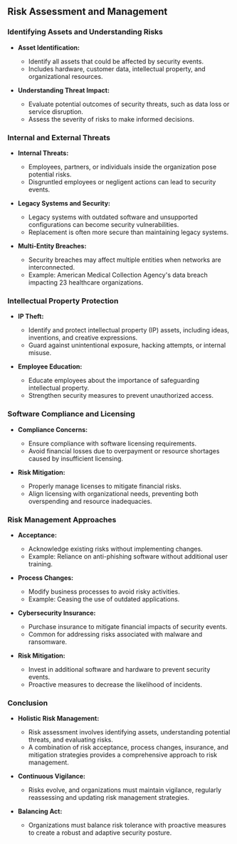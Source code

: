 ## Risk Assessment and Management

### Identifying Assets and Understanding Risks

- **Asset Identification:**
  - Identify all assets that could be affected by security events.
  - Includes hardware, customer data, intellectual property, and organizational resources.

- **Understanding Threat Impact:**
  - Evaluate potential outcomes of security threats, such as data loss or service disruption.
  - Assess the severity of risks to make informed decisions.

### Internal and External Threats

- **Internal Threats:**
  - Employees, partners, or individuals inside the organization pose potential risks.
  - Disgruntled employees or negligent actions can lead to security events.

- **Legacy Systems and Security:**
  - Legacy systems with outdated software and unsupported configurations can become security vulnerabilities.
  - Replacement is often more secure than maintaining legacy systems.

- **Multi-Entity Breaches:**
  - Security breaches may affect multiple entities when networks are interconnected.
  - Example: American Medical Collection Agency's data breach impacting 23 healthcare organizations.

### Intellectual Property Protection

- **IP Theft:**
  - Identify and protect intellectual property (IP) assets, including ideas, inventions, and creative expressions.
  - Guard against unintentional exposure, hacking attempts, or internal misuse.

- **Employee Education:**
  - Educate employees about the importance of safeguarding intellectual property.
  - Strengthen security measures to prevent unauthorized access.

### Software Compliance and Licensing

- **Compliance Concerns:**
  - Ensure compliance with software licensing requirements.
  - Avoid financial losses due to overpayment or resource shortages caused by insufficient licensing.

- **Risk Mitigation:**
  - Properly manage licenses to mitigate financial risks.
  - Align licensing with organizational needs, preventing both overspending and resource inadequacies.

### Risk Management Approaches

- **Acceptance:**
  - Acknowledge existing risks without implementing changes.
  - Example: Reliance on anti-phishing software without additional user training.

- **Process Changes:**
  - Modify business processes to avoid risky activities.
  - Example: Ceasing the use of outdated applications.

- **Cybersecurity Insurance:**
  - Purchase insurance to mitigate financial impacts of security events.
  - Common for addressing risks associated with malware and ransomware.

- **Risk Mitigation:**
  - Invest in additional software and hardware to prevent security events.
  - Proactive measures to decrease the likelihood of incidents.

### Conclusion

- **Holistic Risk Management:**
  - Risk assessment involves identifying assets, understanding potential threats, and evaluating risks.
  - A combination of risk acceptance, process changes, insurance, and mitigation strategies provides a comprehensive approach to risk management.

- **Continuous Vigilance:**
  - Risks evolve, and organizations must maintain vigilance, regularly reassessing and updating risk management strategies.

- **Balancing Act:**
  - Organizations must balance risk tolerance with proactive measures to create a robust and adaptive security posture.